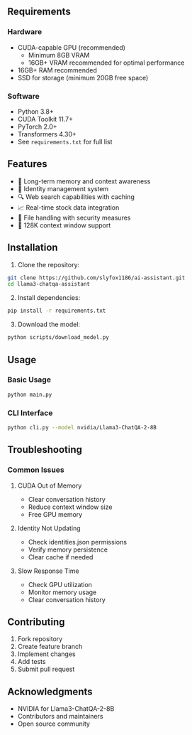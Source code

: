 ## Requirements

### Hardware
- CUDA-capable GPU (recommended)
  - Minimum 8GB VRAM
  - 16GB+ VRAM recommended for optimal performance
- 16GB+ RAM recommended
- SSD for storage (minimum 20GB free space)

### Software
- Python 3.8+
- CUDA Toolkit 11.7+
- PyTorch 2.0+
- Transformers 4.30+
- See `requirements.txt` for full list

## Features

- 🧠 Long-term memory and context awareness
- 👤 Identity management system
- 🔍 Web search capabilities with caching
- 📈 Real-time stock data integration
- 💾 File handling with security measures
- 🚀 128K context window support

## Installation

1. Clone the repository:
```bash
git clone https://github.com/slyfox1186/ai-assistant.git
cd llama3-chatqa-assistant
```

2. Install dependencies:
```bash
pip install -r requirements.txt
```

3. Download the model:
```bash
python scripts/download_model.py
```

## Usage

### Basic Usage
```bash
python main.py
```

### CLI Interface
```bash
python cli.py --model nvidia/Llama3-ChatQA-2-8B
```

## Troubleshooting

### Common Issues
1. CUDA Out of Memory
   - Clear conversation history
   - Reduce context window size
   - Free GPU memory

2. Identity Not Updating
   - Check identities.json permissions
   - Verify memory persistence
   - Clear cache if needed

3. Slow Response Time
   - Check GPU utilization
   - Monitor memory usage
   - Clear conversation history

## Contributing

1. Fork repository
2. Create feature branch
3. Implement changes
4. Add tests
5. Submit pull request

## Acknowledgments

- NVIDIA for Llama3-ChatQA-2-8B
- Contributors and maintainers
- Open source community
